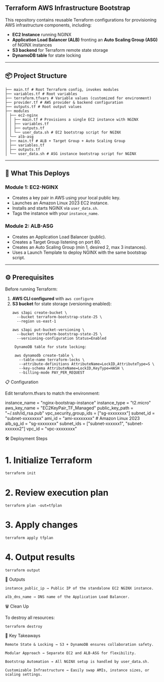 ## Terraform AWS Infrastructure Bootstrap

This repository contains reusable Terraform configurations for provisioning AWS infrastructure components, including:

- **EC2 Instance** running NGINX
- **Application Load Balancer (ALB)** fronting an **Auto Scaling Group (ASG)** of NGINX instances
- **S3 backend** for Terraform remote state storage
- **DynamoDB table** for state locking

---

## 📦 Project Structure


```
├── main.tf # Root Terraform config, invokes modules
├── variables.tf # Root variables
├── terraform.tfvars # Variable values (customized for environment)
├── provider.tf # AWS provider & backend configuration
├── outputs.tf # Root output values
├── modules
│ ├── ec2-nginx
│ │ ├── main.tf # Provisions a single EC2 instance with NGINX
│ │ ├── variables.tf
│ │ ├── outputs.tf
│ │ └── user_data.sh # EC2 bootstrap script for NGINX
│ └── alb-asg
│ ├── main.tf # ALB + Target Group + Auto Scaling Group
│ ├── variables.tf
│ ├── outputs.tf
│ └── user_data.sh # ASG instance bootstrap script for NGINX
```

---

## 🚀 What This Deploys

### **Module 1: EC2-NGINX**
- Creates a key pair in AWS using your local public key.
- Launches an Amazon Linux 2023 EC2 instance.
- Installs and starts NGINX via `user_data.sh`.
- Tags the instance with your `instance_name`.

### **Module 2: ALB-ASG**
- Creates an Application Load Balancer (public).
- Creates a Target Group listening on port 80.
- Creates an Auto Scaling Group (min 1, desired 2, max 3 instances).
- Uses a Launch Template to deploy NGINX with the same bootstrap script.

---

## ⚙️ Prerequisites

Before running Terraform:
1. **AWS CLI configured** with `aws configure`  
2. **S3 bucket** for state storage (versioning enabled):
   ```
   aws s3api create-bucket \
     --bucket terraform-bootstrap-state-25 \
     --region us-east-1

   aws s3api put-bucket-versioning \
     --bucket terraform-bootstrap-state-25 \
     --versioning-configuration Status=Enabled

    DynamoDB table for state locking:

    aws dynamodb create-table \
      --table-name terraform-locks \
      --attribute-definitions AttributeName=LockID,AttributeType=S \
      --key-schema AttributeName=LockID,KeyType=HASH \
      --billing-mode PAY_PER_REQUEST
    ```

📋 Configuration

Edit terraform.tfvars to match the environment:

instance_name           = "nginx-bootstrap-instance"
instance_type           = "t2.micro"
aws_key_name            = "EC2KeyPair_TF_Managed"
public_key_path         = "~/.ssh/id_rsa.pub"
vpc_security_group_ids  = ["sg-xxxxxxxx"]
subnet_id               = "subnet-xxxxxxxx"
ami_id                  = "ami-xxxxxxxx"  # Amazon Linux 2023
alb_sg_id               = "sg-xxxxxxxx"
subnet_ids              = ["subnet-xxxxxx1", "subnet-xxxxxx2"]
vpc_id                  = "vpc-xxxxxxxx"

🛠️ Deployment Steps

# 1. Initialize Terraform
```
terraform init
```

# 2. Review execution plan
```
terraform plan -out=tfplan
```

# 3. Apply changes
```
terraform apply tfplan
```

# 4. Output results
```
terraform output
```

📜 Outputs

    instance_public_ip → Public IP of the standalone EC2 NGINX instance.

    alb_dns_name → DNS name of the Application Load Balancer.

🗑️ Clean Up

To destroy all resources:
```
terraform destroy
```

🔑 Key Takeaways

    Remote State & Locking → S3 + DynamoDB ensures collaboration safety.

    Modular Approach → Separate EC2 and ALB-ASG for flexibility.

    Bootstrap Automation → All NGINX setup is handled by user_data.sh.

    Customizable Infrastructure → Easily swap AMIs, instance sizes, or scaling settings.

